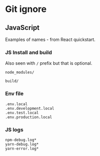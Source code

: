 # Git ignore

## JavaScript

Examples of names - from React quickstart.

### JS Install and build

Also seen with `/` prefix but that is optional.

```
node_modules/

build/
```

### Env file



```
.env.local
.env.development.local
.env.test.local
.env.production.local
```

### JS logs

```
npm-debug.log*
yarn-debug.log*
yarn-error.log*
```
